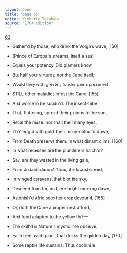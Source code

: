 ```yaml
---
layout: poem
title: "page 63"
editor: Kimberly Takahata
source: "1764 edition"
---
```



[63]()

- Gather'd by those, who drink the Volga's wave, [150]
- (Prince of Europa's streams, itself a sea)
- Equals your potency! Did planters know
- But half your virtures; not the Cane itself,
- Would they with greater, fonder pains preserve! 

- STILL other maladies infest the Cane, [155]
- And worse to be subdu'd. The insect-tribe
- That, fluttering, spread their pinions to the sun,
- Recal the muse: nor shall their many eyes,
- Tho' edg'd with gold, their many-colour'd down,
- From Death preserve them. In what distant clime, [160]
- In what recesses are the plunderers hatch'd?
- Say, are they wasted in the living gale,
- From distant islands? Thus, the locust-breed,
- In winged caravans, that blot the sky,
- Descend from far, and, ere bright morning dawn,
- Astonish'd Afric sees her crop devour'd. [165]
- Or, doth the Cane a proper nest afford,
- And food adapted to the yellow fly?—
- The skill'd in Nature's mystic lore observe,
- Each tree, each plant, that drinks the golden day, [170]
- Some reptile life sustains: Thus cochinille